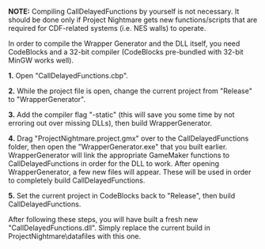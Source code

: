 **NOTE:** Compiling CallDelayedFunctions by yourself is not necessary. It should be done only if Project Nightmare gets new functions/scripts that are required for CDF-related systems (i.e. NES walls) to operate.

In order to compile the Wrapper Generator and the DLL itself, you need CodeBlocks and a 32-bit compiler (CodeBlocks pre-bundled with 32-bit MinGW works well).

**1.** Open "CallDelayedFunctions.cbp".

**2.** While the project file is open, change the current project from "Release" to "WrapperGenerator".

**3.** Add the compiler flag "-static" (this will save you some time by not erroring out over missing DLLs), then build WrapperGenerator.

**4.** Drag "ProjectNightmare.project.gmx" over to the CallDelayedFunctions folder, then open the "WrapperGenerator.exe" that you built earlier. WrapperGenerator will link the appropriate GameMaker functions to CallDelayedFunctions in order for the DLL to work. After opening WrapperGenerator, a few new files will appear. These will be used in order to completely build CallDelayedFunctions.

**5.** Set the current project in CodeBlocks back to "Release", then build CallDelayedFunctions.

After following these steps, you will have built a fresh new "CallDelayedFunctions.dll". Simply replace the current build in ProjectNightmare\datafiles with this one.
